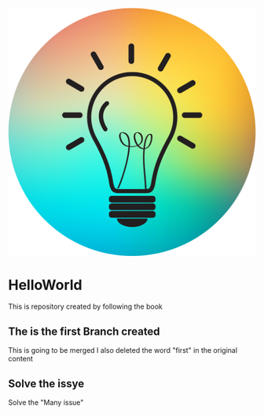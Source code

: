 ![headshot](Daco_1868483.png)

# HelloWorld
This is repository created by following the book


## The is the first Branch created
This is going to be merged
I also deleted the word "first" in the original content


## Solve the issye
Solve the "Many issue"
